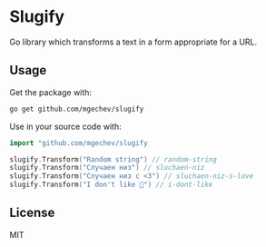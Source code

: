 # Slugify

Go library which transforms a text in a form appropriate for a URL.

## Usage

Get the package with:

```bash
go get github.com/mgechev/slugify
```

Use in your source code with:

```go
import "github.com/mgechev/slugify

slugify.Transform("Random string") // random-string
slugify.Transform("Случаен низ") // sluchaen-niz
slugify.Transform("Случаен низ с <3") // sluchaen-niz-s-love
slugify.Transform("I don't like 🕺") // i-dont-like
```

## License

MIT
